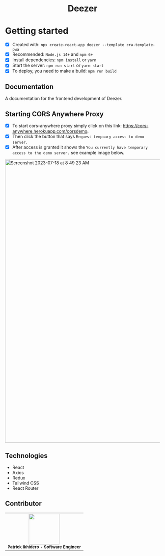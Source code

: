 <h1 align='center'>Deezer</h1>
<h1>Getting started</h1>

- [x] Created with: `npx create-react-app deezer --template cra-template-pwa`
- [x] Recommended: `Node.js 14+` and `npm 6+`
- [x] Install dependencies: `npm install` or `yarn`
- [x] Start the server: `npm run start` or `yarn start`
- [x] To deploy, you need to make a build: `npm run build`

## Documentation

A documentation for the frontend development of Deezer.

<h2>Starting CORS Anywhere Proxy</h2>

- [x] To start cors-anywhere proxy simply click on this link: <a href="https://cors-anywhere.herokuapp.com/corsdemo">https://cors-anywhere.herokuapp.com/corsdemo</a>.
- [x] Then click the button that says `Request tempoary access to demo server`.
- [x] After access is granted it shows the `You currently have temporary access to the demo server.` see example image below.
<img width="924" alt="Screenshot 2023-07-18 at 8 49 23 AM" src="https://github.com/ChukwuebukaN/Deezer/assets/64613243/1df725ae-26c8-42e3-b7a9-0ba1bab8c3d5">

## Technologies

<ul>
  <li>React</li>
  <li>Axios</li>
  <li>Redux</li>
  <li>Tailwind CSS</li>
  <li>React Router</li>
</ul>

## Contributor

<table>
    <tr>
        <td align="center">
            <div>
                <img src="https://avatars.githubusercontent.com/u/80291797?v=4" width="100px;">
                <br /><sub><b>Patrick Ikhidero - Software Engineer</b></sub>
            </div>
        </td>
      </tr>
</table>
